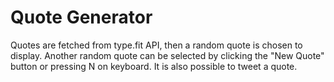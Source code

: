 # Quote Generator

Quotes are fetched from type.fit API, then a random quote is chosen to display. Another random quote can be selected by clicking the "New Quote" button or pressing N on keyboard. It is also possible to tweet a quote.